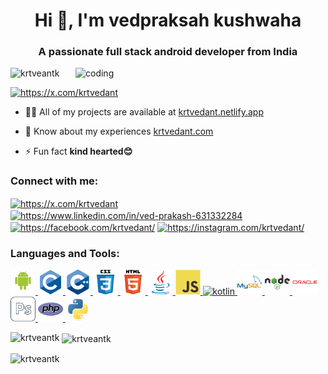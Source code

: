 <h1 align="center">Hi 👋, I'm vedpraksah kushwaha</h1>
<h3 align="center">A passionate full stack android developer from India</h3>
<img align="right" alt="coding" width="400vh" src="https://media2.giphy.com/media/qgQUggAC3Pfv687qPC/giphy.webp?cid=790b76116ave6ofbgc4jkd9r78d84o9j3ijwvyfb8yox84uh&ep=v1_gifs_search&rid=giphy.webp&ct=g">

<p align="left"> <img src="https://komarev.com/ghpvc/?username=krtveantk&label=Profile%20views&color=0e75b6&style=flat" alt="krtveantk" /> </p>

<p align="left"> <a href="https://twitter.com/https://x.com/krtvedant" target="blank"><img src="https://img.shields.io/twitter/follow/https://x.com/krtvedant?logo=twitter&style=for-the-badge" alt="https://x.com/krtvedant" /></a> </p>

- 👨‍💻 All of my projects are available at [krtvedant.netlify.app](krtvedant.netlify.app)

- 📄 Know about my experiences [krtvedant.com](krtvedant.com)

- ⚡ Fun fact **kind hearted😊**

<h3 align="left">Connect with me:</h3>
<p align="left">
<a href="https://twitter.com/https://x.com/krtvedant" target="blank"><img align="center" src="https://raw.githubusercontent.com/rahuldkjain/github-profile-readme-generator/master/src/images/icons/Social/twitter.svg" alt="https://x.com/krtvedant" height="30" width="40" /></a>
<a href="https://linkedin.com/in/https://www.linkedin.com/in/ved-prakash-631332284" target="blank"><img align="center" src="https://raw.githubusercontent.com/rahuldkjain/github-profile-readme-generator/master/src/images/icons/Social/linked-in-alt.svg" alt="https://www.linkedin.com/in/ved-prakash-631332284" height="30" width="40" /></a>
<a href="https://fb.com/https://facebook.com/krtvedant/" target="blank"><img align="center" src="https://raw.githubusercontent.com/rahuldkjain/github-profile-readme-generator/master/src/images/icons/Social/facebook.svg" alt="https://facebook.com/krtvedant/" height="30" width="40" /></a>
<a href="https://instagram.com/https://instagram.com/krtvedant/" target="blank"><img align="center" src="https://raw.githubusercontent.com/rahuldkjain/github-profile-readme-generator/master/src/images/icons/Social/instagram.svg" alt="https://instagram.com/krtvedant/" height="30" width="40" /></a>
</p>

<h3 align="left">Languages and Tools:</h3>
<p align="left"> <a href="https://developer.android.com" target="_blank" rel="noreferrer"> <img src="https://raw.githubusercontent.com/devicons/devicon/master/icons/android/android-original-wordmark.svg" alt="android" width="40" height="40"/> </a> <a href="https://www.cprogramming.com/" target="_blank" rel="noreferrer"> <img src="https://raw.githubusercontent.com/devicons/devicon/master/icons/c/c-original.svg" alt="c" width="40" height="40"/> </a> <a href="https://www.w3schools.com/cpp/" target="_blank" rel="noreferrer"> <img src="https://raw.githubusercontent.com/devicons/devicon/master/icons/cplusplus/cplusplus-original.svg" alt="cplusplus" width="40" height="40"/> </a> <a href="https://www.w3schools.com/css/" target="_blank" rel="noreferrer"> <img src="https://raw.githubusercontent.com/devicons/devicon/master/icons/css3/css3-original-wordmark.svg" alt="css3" width="40" height="40"/> </a> <a href="https://www.w3.org/html/" target="_blank" rel="noreferrer"> <img src="https://raw.githubusercontent.com/devicons/devicon/master/icons/html5/html5-original-wordmark.svg" alt="html5" width="40" height="40"/> </a> <a href="https://www.java.com" target="_blank" rel="noreferrer"> <img src="https://raw.githubusercontent.com/devicons/devicon/master/icons/java/java-original.svg" alt="java" width="40" height="40"/> </a> <a href="https://developer.mozilla.org/en-US/docs/Web/JavaScript" target="_blank" rel="noreferrer"> <img src="https://raw.githubusercontent.com/devicons/devicon/master/icons/javascript/javascript-original.svg" alt="javascript" width="40" height="40"/> </a> <a href="https://kotlinlang.org" target="_blank" rel="noreferrer"> <img src="https://www.vectorlogo.zone/logos/kotlinlang/kotlinlang-icon.svg" alt="kotlin" width="40" height="40"/> </a> <a href="https://www.mysql.com/" target="_blank" rel="noreferrer"> <img src="https://raw.githubusercontent.com/devicons/devicon/master/icons/mysql/mysql-original-wordmark.svg" alt="mysql" width="40" height="40"/> </a> <a href="https://nodejs.org" target="_blank" rel="noreferrer"> <img src="https://raw.githubusercontent.com/devicons/devicon/master/icons/nodejs/nodejs-original-wordmark.svg" alt="nodejs" width="40" height="40"/> </a> <a href="https://www.oracle.com/" target="_blank" rel="noreferrer"> <img src="https://raw.githubusercontent.com/devicons/devicon/master/icons/oracle/oracle-original.svg" alt="oracle" width="40" height="40"/> </a> <a href="https://www.photoshop.com/en" target="_blank" rel="noreferrer"> <img src="https://raw.githubusercontent.com/devicons/devicon/master/icons/photoshop/photoshop-line.svg" alt="photoshop" width="40" height="40"/> </a> <a href="https://www.php.net" target="_blank" rel="noreferrer"> <img src="https://raw.githubusercontent.com/devicons/devicon/master/icons/php/php-original.svg" alt="php" width="40" height="40"/> </a> <a href="https://www.python.org" target="_blank" rel="noreferrer"> <img src="https://raw.githubusercontent.com/devicons/devicon/master/icons/python/python-original.svg" alt="python" width="40" height="40"/> </a> </p>

<p><img align="left" src="https://github-readme-stats.vercel.app/api/top-langs?username=krtveantk&show_icons=true&locale=en&layout=compact" alt="krtveantk" /></p>

<p>&nbsp;<img align="center" src="https://github-readme-stats.vercel.app/api?username=krtveantk&show_icons=true&locale=en" alt="krtveantk" /></p>

<p><img align="center" src="https://github-readme-streak-stats.herokuapp.com/?user=krtveantk&" alt="krtveantk" /></p>
